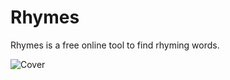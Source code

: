 # Rhymes
Rhymes is a free online tool to find rhyming words.

![Cover](https://i.imgur.com/51ViNaC.png)
